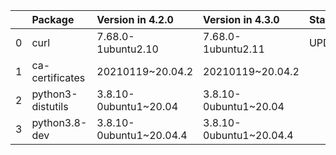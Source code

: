 <!-- markdown-link-check-disable -->

|    | Package           | Version in 4.2.0        | Version in 4.3.0        | Status   |
|---:|:------------------|:------------------------|:------------------------|:---------|
|  0 | curl              | 7.68.0-1ubuntu2.10      | 7.68.0-1ubuntu2.11      | UPDATED  |
|  1 | ca-certificates   | 20210119~20.04.2        | 20210119~20.04.2        |          |
|  2 | python3-distutils | 3.8.10-0ubuntu1~20.04   | 3.8.10-0ubuntu1~20.04   |          |
|  3 | python3.8-dev     | 3.8.10-0ubuntu1~20.04.4 | 3.8.10-0ubuntu1~20.04.4 |          |